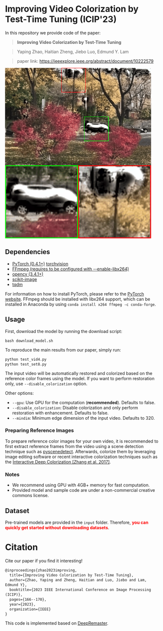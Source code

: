 # Improving Video Colorization by Test-Time Tuning (ICIP'23)

In this repository we provide code of the paper:
> **Improving Video Colorization by Test-Time Tuning**

> Yaping Zhao, Haitian Zheng, Jiebo Luo, Edmund Y. Lam

> paper link: https://ieeexplore.ieee.org/abstract/document/10222579


![Teaser Image](teaser.gif)

## Dependencies

- [PyTorch (0.4.1+)](https://pytorch.org/) [torchvision](https://pytorch.org/docs/master/torchvision/)
- [FFmpeg (requires to be configured with --enable-libx264)](https://ffmpeg.org/)
- [opencv (3.4.1+)](https://opencv.org/)
- [scikit-image](https://scikit-image.org/)
- [tqdm](https://github.com/tqdm/tqdm)

For information on how to install PyTorch, please refer to the [PyTorch website](https://pytorch.org/). FFmpeg should be installed with libx264 support, which can be installed in Anaconda by using <code>conda install x264 ffmpeg -c conda-forge</code>.

## Usage

First, download the model by running the download script:

```
bash download_model.sh
```

To reproduce the main results from our paper, simply run:

```
python test_vid4.py
python test_set8.py
```

The input video will be automatically restored and colorized based on the reference color frames using the model. If you want to perform restoration only, use <code>--disable_colorization</code> option.

Other options:

- `--gpu`: Use GPU for the computation (**recommended**). Defaults to false.
- `--disable_colorization`: Disable colorization and only perform restoration with enhancement. Defaults to false.
- `--mindim`: Minimum edge dimension of the input video. Defaults to 320.


### Preparing Reference Images

To prepare reference color images for your own video, it is recommended to first extract reference frames from the video using a scene detection technique such as [pyscenedetect](https://pyscenedetect.readthedocs.io/en/latest/). Afterwards, colorize them by leveraging image editing software or recent interactive colorization techniques such as the [Interactive Deep Colorization [Zhang et al. 2017]](https://github.com/junyanz/interactive-deep-colorization/).

### Notes

- We recommend using GPU with 4GB+ memory for fast computation.
- Provided model and sample code are under a non-commercial creative commons license.

## Dataset

Pre-trained models are provided in the `input` folder. Therefore, <span style="color:red">**you can quickly get started without downloading datasets**</span>.


# Citation
Cite our paper if you find it interesting!
```
@inproceedings{zhao2023improving,
  title={Improving Video Colorization by Test-Time Tuning},
  author={Zhao, Yaping and Zheng, Haitian and Luo, Jiebo and Lam, Edmund Y},
  booktitle={2023 IEEE International Conference on Image Processing (ICIP)},
  pages={166--170},
  year={2023},
  organization={IEEE}
}
```

This code is implemented based on [DeepRemaster](https://github.com/vienhongquang/deepremastering).


